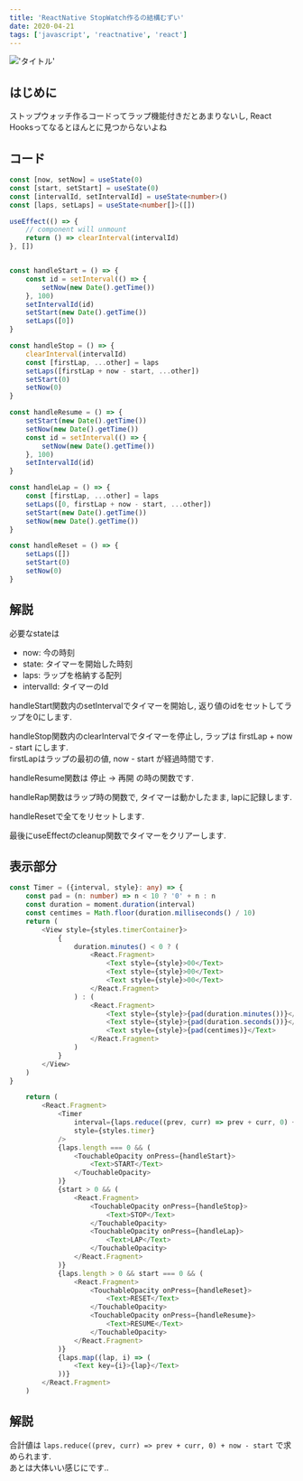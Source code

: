 ```yaml
---
title: 'ReactNative StopWatch作るの結構むずい'
date: 2020-04-21
tags: ['javascript', 'reactnative', 'react']
---
```


!['タイトル'](https://i.gyazo.com/8c0906fa9acdf160223326490a98992c.gif)
## はじめに
ストップウォッチ作るコードってラップ機能付きだとあまりないし, React Hooksってなるとほんとに見つからないよね  

## コード
```typescript
const [now, setNow] = useState(0)
const [start, setStart] = useState(0)
const [intervalId, setIntervalId] = useState<number>()
const [laps, setLaps] = useState<number[]>([])

useEffect(() => {
    // component will unmount
    return () => clearInterval(intervalId)
}, [])


const handleStart = () => {
    const id = setInterval(() => {
        setNow(new Date().getTime())
    }, 100)
    setIntervalId(id)
    setStart(new Date().getTime())
    setLaps([0])
}

const handleStop = () => {
    clearInterval(intervalId)
    const [firstLap, ...other] = laps
    setLaps([firstLap + now - start, ...other])
    setStart(0)
    setNow(0)
}

const handleResume = () => {
    setStart(new Date().getTime())
    setNow(new Date().getTime())
    const id = setInterval(() => {
        setNow(new Date().getTime())
    }, 100)
    setIntervalId(id)
}

const handleLap = () => {
    const [firstLap, ...other] = laps
    setLaps([0, firstLap + now - start, ...other])
    setStart(new Date().getTime())
    setNow(new Date().getTime())
}

const handleReset = () => {
    setLaps([])
    setStart(0)
    setNow(0)
}
```

## 解説
必要なstateは  
- now: 今の時刻  
- state: タイマーを開始した時刻  
- laps: ラップを格納する配列  
- intervalId: タイマーのId  

handleStart関数内のsetIntervalでタイマーを開始し, 返り値のidをセットしてラップを0にします.  

handleStop関数内のclearIntervalでタイマーを停止し, ラップは firstLap + now - start にします.  
firstLapはラップの最初の値, now - start が経過時間です.  

handleResume関数は 停止 -> 再開 の時の関数です.  

handleRap関数はラップ時の関数で, タイマーは動かしたまま, lapに記録します.  

handleResetで全てをリセットします.  

最後にuseEffectのcleanup関数でタイマーをクリアーします.  

## 表示部分
```typescript
const Timer = ({interval, style}: any) => {
    const pad = (n: number) => n < 10 ? '0' + n : n
    const duration = moment.duration(interval)
    const centimes = Math.floor(duration.milliseconds() / 10)
    return (
        <View style={styles.timerContainer}>
            {
                duration.minutes() < 0 ? (
                    <React.Fragment>
                        <Text style={style}>00</Text>
                        <Text style={style}>00</Text>
                        <Text style={style}>00</Text>
                    </React.Fragment>
                ) : (
                    <React.Fragment>
                        <Text style={style}>{pad(duration.minutes())}</Text>
                        <Text style={style}>{pad(duration.seconds())}</Text>
                        <Text style={style}>{pad(centimes)}</Text>
                    </React.Fragment>
                )
            }
        </View>
    )
}

    return (
        <React.Fragment>
            <Timer
                interval={laps.reduce((prev, curr) => prev + curr, 0) + now - start}
                style={styles.timer}
            />
            {laps.length === 0 && (
                <TouchableOpacity onPress={handleStart}>
                    <Text>START</Text>
                </TouchableOpacity>
            )}
            {start > 0 && (
                <React.Fragment>
                    <TouchableOpacity onPress={handleStop}>
                        <Text>STOP</Text>
                    </TouchableOpacity>
                    <TouchableOpacity onPress={handleLap}>
                        <Text>LAP</Text>
                    </TouchableOpacity>
                </React.Fragment>
            )}
            {laps.length > 0 && start === 0 && (
                <React.Fragment>
                    <TouchableOpacity onPress={handleReset}>
                        <Text>RESET</Text>
                    </TouchableOpacity>
                    <TouchableOpacity onPress={handleResume}>
                        <Text>RESUME</Text>
                    </TouchableOpacity>
                </React.Fragment>
            )}
            {laps.map((lap, i) => (
                <Text key={i}>{lap}</Text>
            ))}
        </React.Fragment>
    )
```

## 解説
合計値は `laps.reduce((prev, curr) => prev + curr, 0) + now - start` で求められます.  
あとは大体いい感じにです..  